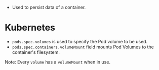 - Used to persist data of a container.
# Kubernetes
- `pods.spec.volumes` is used to specify the Pod volume to be used.
- `pods.spec.containers.volumeMount` field mounts Pod Volumes to the container's filesystem.

Note: Every `volume` has a `volumeMount` when in use.